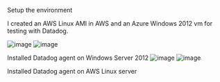 Setup the environment

I created an AWS Linux AMI in AWS and an Azure Windows 2012 vm for testing with Datadog.

![image](https://user-images.githubusercontent.com/38929107/39657790-25b649c2-4fc0-11e8-837d-a2265c0ac36f.png)
![image](https://user-images.githubusercontent.com/38929107/39770700-9e20318e-52a4-11e8-8be9-d07cb6a39845.png)

Installed Datadog agent on Windows Server 2012
![image](https://user-images.githubusercontent.com/38929107/39771125-ed5cf45c-52a5-11e8-8f50-97eb28d72717.png)
![image](https://user-images.githubusercontent.com/38929107/39771227-3c2c447a-52a6-11e8-9ae3-03598ecad026.png)

Installed Datadog agent on AWS Linux server
